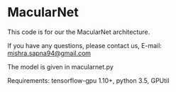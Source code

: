# MacularNet

This code is for our the MacularNet architecture.

If you have any questions, please contact us, E-mail: mishra.sapna94@gmail.com

The model is given in macularnet.py

Requirements: tensorflow-gpu 1.10+, python 3.5, GPUtil
